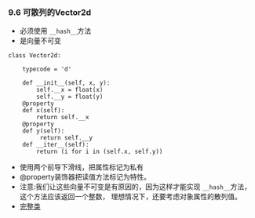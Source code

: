 ### 9.6 可散列的Vector2d* 必须使用 `__hash__`方法* 是向量不可变``` class Vector2d:    typecode = 'd'        def __init__(self, x, y):        self.__x = float(x)         self.__y = float(y)    @property     def x(self):         return self.__x     @property     def y(self):         return self.__y    def __iter__(self):        return (i for i in (self.x, self.y))```* 使用两个前导下滑线，把属性标记为私有* @property装饰器把读值方法标记为特性。* 注意:我们让这些向量不可变是有原因的，因为这样才能实现 `__hash__`方法，这个方法应该返回一个整数，理想情况下，还要考虑对象属性的散列值。* [完整类](9_符合python分割的对象/Vector.py)